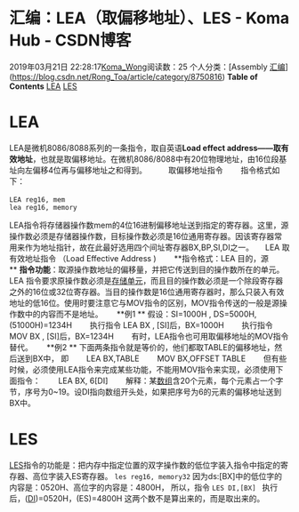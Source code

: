 # 汇编：LEA（取偏移地址）、LES - Koma Hub - CSDN博客
2019年03月21日 22:28:17[Koma_Wong](https://me.csdn.net/Rong_Toa)阅读数：25
个人分类：[Assembly																[汇编](https://blog.csdn.net/Rong_Toa/article/category/8750815)](https://blog.csdn.net/Rong_Toa/article/category/8750816)
**Table of Contents**
[LEA](#LEA)
[LES](#LES)
# LEA
LEA是微机8086/8088系列的一条指令，取自英语**Load effect address——取有效地址**，也就是取偏移地址。在微机8086/8088中有20位物理地址，由16位段基址向左偏移4位再与偏移地址之和得到。　　　
取偏移地址指令　　
指令格式如下：　　
```
LEA reg16, mem　　
lea reg16, memory
```
LEA指令将存储器操作数mem的4位16进制偏移地址送到指定的寄存器。这里，源操作数必须是存储器操作数，目标操作数必须是16位通用寄存器。因该寄存器常用来作为地址指针，故在此最好选用四个间址寄存器BX,BP,SI,DI之一。　　LEA 取有效地址指令 （Load Effective Address )　　
**指令格式：LEA 目的，源　　**
**指令功能**：取源操作数地址的偏移量，并把它传送到目的操作数所在的单元。　　
LEA 指令要求原操作数必须是[存储单元](http://baike.baidu.com/view/1223079.htm)，而且目的操作数必须是一个除段寄存器之外的16位或32位寄存器。当目的操作数是16位通用寄存器时，那么只装入有效地址的低16位。使用时要注意它与MOV指令的区别，MOV指令传送的一般是源操作数中的内容而不是地址。　　
**例1 **
假设：SI=1000H , DS=5000H, (51000H)=1234H　　
执行指令 LEA BX , [SI]后，BX=1000H　　
执行指令 MOV BX , [SI]后，BX=1234H　　
有时，LEA指令也可用取偏移地址的MOV指令替代。　　
**例2 **
下面两条指令就是等价的，他们都取TABLE的偏移地址，然后送到BX中，
即　　
LEA BX,TABLE　　
MOV BX,OFFSET TABLE　　
但有些时候，必须使用LEA指令来完成某些功能，不能用MOV指令来实现，必须使用下面指令：　　
LEA BX, 6[DI]　　
解释：某[数组](http://baike.baidu.com/view/209670.htm)含20个元素，每个元素占一个字节，序号为0~19。设DI指向数组开头处，如果把序号为6的元素的偏移地址送到BX中。
# LES
[LES](https://www.baidu.com/s?wd=LES&tn=SE_PcZhidaonwhc_ngpagmjz&rsv_dl=gh_pc_zhidao)指令的功能是：把内存中指定位置的双字操作数的低位字装入指令中指定的寄存器、高位字装入ES寄存器。
`les reg16, memory32`
因为ds:[BX]中的低位字的内容是：0520H、高位字的内容是：4800H，
所以，指令
`LES DI,[BX] `
执行后，([DI](https://www.baidu.com/s?wd=DI&tn=SE_PcZhidaonwhc_ngpagmjz&rsv_dl=gh_pc_zhidao))=0520H，(ES)=4800H
这两个数不是算出来的，而是取出来的。
